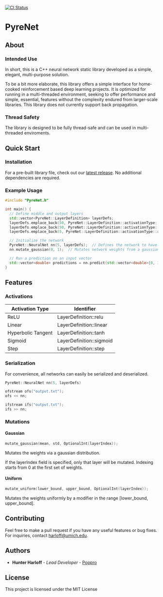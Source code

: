 [![CI Status](https://github.com/Poppro/PyreNet/workflows/CMake/badge.svg?branch=master)](https://github.com/Poppro/PyreNet/actions?query=branch%3Amaster)
# PyreNet
## About
### Intended Use
In short, this is a C++ neural network static library developed as a simple, elegant, multi-purpose solution.

To be a bit more elaborate, this library offers a simple interface for home-cooked reinforcement based deep learning projects. It is optimized for running in a multi-threaded environment, seeking to offer performance and simple, essential, features without the complexity endured from larger-scale libraries. This library does not currently support back propagation.

### Thread Safety
The library is designed to be fully thread-safe and can be used in multi-threaded enviroments.

## Quick Start

### Installation

For a pre-built library file, check out our [latest release](https://github.com/Poppro/PyreNet/releases/latest).
No additional dependencies are required.

### Example Usage

```c++
#include "PyreNet.h"

int main() {
  // Define middle and output layers
  std::vector<PyreNet::LayerDefinition> layerDefs;
  layerDefs.emplace_back(50, PyreNet::LayerDefinition::activationType::relu);  // Middle (50 nodes)
  layerDefs.emplace_back(50, PyreNet::LayerDefinition::activationType::sigmoid);  // Middle (50 nodes)
  layerDefs.emplace_back(5, PyreNet::LayerDefinition::activationType::relu);  // Output (5 nodes)

  // Initialize the network
  PyreNet::NeuralNet nn(5, layerDefs);  // Defines the network to have an input size of 5
  nn.mutate_gaussian(0, 1);  // Mutates network weights from a gaussian sample with mean 0, standard deviation 1

  // Run a prediction on an input vector
  std::vector<double> predictions = nn.predict(std::vector<double>{0, 1, 2, 3, 4});
}
```

## Features

### Activations

| Activation Type          |    Identifier    |
| ------------- | ------------- |
| ReLU          |   LayerDefinition::relu   |
| Linear          |   LayerDefinition::linear   |
| Hyperbolic Tangent          |   LayerDefinition::tanh   |
| Sigmoid          |   LayerDefinition::sigmoid   |
| Step          |   LayerDefinition::step   |

### Serialization
For convenience, all networks can easily be serialized and deserialized.
```c++
PyreNet::NeuralNet nn(5, layerDefs)

ofstream ofs("output.txt");
ofs << nn;

ifstream ifs("output.txt");
ifs >> nn;
```

### Mutations
#### Gaussian
```c++
mutate_gaussian(mean, std, OptionalInt(layerIndex));
```
Mutates the weights via a gaussian distribution.

If the layerIndex field is specified, only that layer will be mutated.
Indexing starts from 0 at the first set of weights.

#### Uniform
```c++
mutate_uniform(lower_bound, upper_bound, OptionalInt(layerIndex));
```

Mutates the weights uniformly by a modifier in the range [lower_bound, upper_bound].


## Contributing

Feel free to make a pull request if you have any useful features or bug fixes.
For inquiries, contact harloff@umich.edu.

## Authors

* **Hunter Harloff** - *Lead Developer* - [Poppro](https://github.com/Poppro)

## License

This project is licensed under the MIT License
